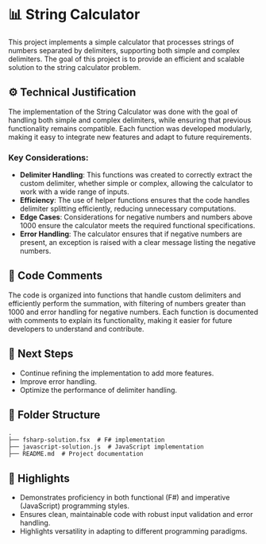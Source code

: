# 📊 String Calculator

This project implements a simple calculator that processes strings of numbers separated by delimiters, supporting both simple and complex delimiters. The goal of this project is to provide an efficient and scalable solution to the string calculator problem.

## ⚙️ Technical Justification

The implementation of the String Calculator was done with the goal of handling both simple and complex delimiters, while ensuring that previous functionality remains compatible. Each function was developed modularly, making it easy to integrate new features and adapt to future requirements.

### Key Considerations:
- **Delimiter Handling**: This functions was created to correctly extract the custom delimiter, whether simple or complex, allowing the calculator to work with a wide range of inputs.
- **Efficiency**: The use of helper functions ensures that the code handles delimiter splitting efficiently, reducing unnecessary computations.
- **Edge Cases**: Considerations for negative numbers and numbers above 1000 ensure the calculator meets the required functional specifications.
- **Error Handling**: The calculator ensures that if negative numbers are present, an exception is raised with a clear message listing the negative numbers.


## 📝 Code Comments

The code is organized into functions that handle custom delimiters and efficiently perform the summation, with filtering of numbers greater than 1000 and error handling for negative numbers. Each function is documented with comments to explain its functionality, making it easier for future developers to understand and contribute.

## 🚀 Next Steps

- Continue refining the implementation to add more features.
- Improve error handling.
- Optimize the performance of delimiter handling.

## 📂 Folder Structure

```
.
├── fsharp-solution.fsx  # F# implementation
├── javascript-solution.js  # JavaScript implementation
├── README.md  # Project documentation
```

## 🌟 Highlights

- Demonstrates proficiency in both functional (F#) and imperative (JavaScript) programming styles.
- Ensures clean, maintainable code with robust input validation and error handling.
- Highlights versatility in adapting to different programming paradigms.
